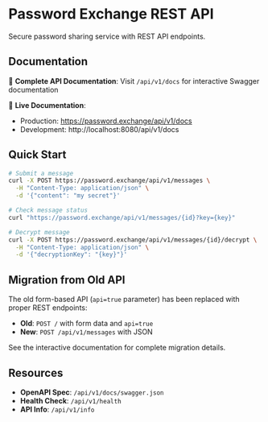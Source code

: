 # Password Exchange REST API

Secure password sharing service with REST API endpoints.

## Documentation

📖 **Complete API Documentation**: Visit `/api/v1/docs` for interactive Swagger documentation

🔗 **Live Documentation**: 
- Production: https://password.exchange/api/v1/docs
- Development: http://localhost:8080/api/v1/docs

## Quick Start

```bash
# Submit a message
curl -X POST https://password.exchange/api/v1/messages \
  -H "Content-Type: application/json" \
  -d '{"content": "my secret"}'

# Check message status  
curl "https://password.exchange/api/v1/messages/{id}?key={key}"

# Decrypt message
curl -X POST https://password.exchange/api/v1/messages/{id}/decrypt \
  -H "Content-Type: application/json" \
  -d '{"decryptionKey": "{key}"}'
```

## Migration from Old API

The old form-based API (`api=true` parameter) has been replaced with proper REST endpoints:

- **Old**: `POST /` with form data and `api=true`
- **New**: `POST /api/v1/messages` with JSON

See the interactive documentation for complete migration details.

## Resources

- **OpenAPI Spec**: `/api/v1/docs/swagger.json`
- **Health Check**: `/api/v1/health` 
- **API Info**: `/api/v1/info`